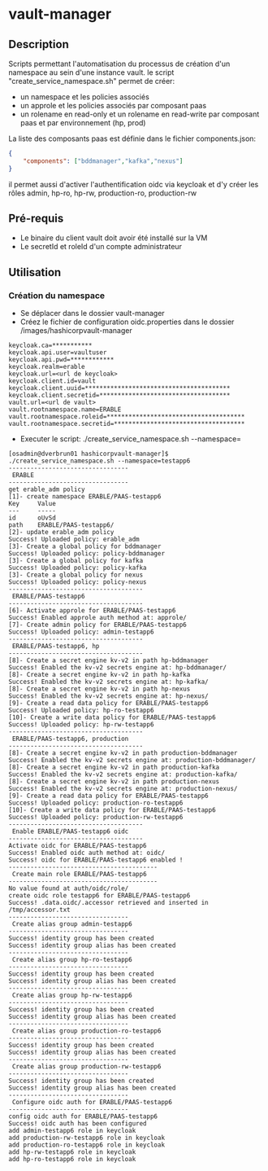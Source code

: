 # vault-manager

## Description

Scripts permettant l'automatisation du processus de création d'un namespace au sein d'une instance vault.
le script "create_service_namespace.sh" permet de créer:
- un namespace et les policies associés
- un approle et les policies associés par composant paas
- un rolename en read-only et un rolename en read-write par composant paas et par environnement (hp, prod)

La liste des composants paas est définie dans le fichier components.json:
```json
{
    "components": ["bddmanager","kafka","nexus"]
}
```

il permet aussi d'activer l'authentification oidc via keycloak et d'y créer les rôles admin, hp-ro, hp-rw, production-ro, production-rw

## Pré-requis

- Le binaire du client vault doit avoir été installé sur la VM
- Le secretId et roleId d'un compte administrateur


## Utilisation

### Création du namespace

- Se déplacer dans le dossier vault-manager
- Créez le fichier de configuration oidc.properties dans le dossier /images/hashicorpvault-manager 
```
keycloak.ca=***********
keycloak.api.user=vaultuser
keycloak.api.pwd=************
keycloak.realm=erable
keycloak.url=<url de keycloak>
keycloak.client.id=vault
keycloak.client.uuid=****************************************
keycloak.client.secretid=************************************
vault.url=<url de vault>
vault.rootnamespace.name=ERABLE
vault.rootnamespace.roleid=**************************************
vault.rootnamespace.secretid=************************************
```
- Executer le script: ./create_service_namespace.sh --namespace=<TEAM>

```
[osadmin@dverbrun01 hashicorpvault-manager]$ ./create_service_namespace.sh --namespace=testapp6
---------------------------------
 ERABLE
---------------------------------
get erable_adm policy
[1]- create namespace ERABLE/PAAS-testapp6
Key     Value
---     -----
id      oUvSd
path    ERABLE/PAAS-testapp6/
[2]- update erable_adm policy
Success! Uploaded policy: erable_adm
[3]- Create a global policy for bddmanager
Success! Uploaded policy: policy-bddmanager
[3]- Create a global policy for kafka
Success! Uploaded policy: policy-kafka
[3]- Create a global policy for nexus
Success! Uploaded policy: policy-nexus
-------------------------------------
 ERABLE/PAAS-testapp6
-------------------------------------
[6]- Activate approle for ERABLE/PAAS-testapp6
Success! Enabled approle auth method at: approle/
[7]- Create admin policy for ERABLE/PAAS-testapp6
Success! Uploaded policy: admin-testapp6
-------------------------------------
 ERABLE/PAAS-testapp6, hp  
-------------------------------------
[8]- Create a secret engine kv-v2 in path hp-bddmanager
Success! Enabled the kv-v2 secrets engine at: hp-bddmanager/
[8]- Create a secret engine kv-v2 in path hp-kafka
Success! Enabled the kv-v2 secrets engine at: hp-kafka/
[8]- Create a secret engine kv-v2 in path hp-nexus
Success! Enabled the kv-v2 secrets engine at: hp-nexus/
[9]- Create a read data policy for ERABLE/PAAS-testapp6
Success! Uploaded policy: hp-ro-testapp6
[10]- Create a write data policy for ERABLE/PAAS-testapp6
Success! Uploaded policy: hp-rw-testapp6
-------------------------------------
 ERABLE/PAAS-testapp6, production  
-------------------------------------
[8]- Create a secret engine kv-v2 in path production-bddmanager
Success! Enabled the kv-v2 secrets engine at: production-bddmanager/
[8]- Create a secret engine kv-v2 in path production-kafka
Success! Enabled the kv-v2 secrets engine at: production-kafka/
[8]- Create a secret engine kv-v2 in path production-nexus
Success! Enabled the kv-v2 secrets engine at: production-nexus/
[9]- Create a read data policy for ERABLE/PAAS-testapp6
Success! Uploaded policy: production-ro-testapp6
[10]- Create a write data policy for ERABLE/PAAS-testapp6
Success! Uploaded policy: production-rw-testapp6
-------------------------------------
 Enable ERABLE/PAAS-testapp6 oidc 
-------------------------------------
Activate oidc for ERABLE/PAAS-testapp6
Success! Enabled oidc auth method at: oidc/
Success! oidc for ERABLE/PAAS-testapp6 enabled !
-----------------------------------------
 Create main role ERABLE/PAAS-testapp6 
-----------------------------------------
No value found at auth/oidc/role/
create oidc role testapp6 for ERABLE/PAAS-testapp6
Success! .data.oidc/.accessor retrieved and inserted in /tmp/accessor.txt
---------------------------------
 Create alias group admin-testapp6   
---------------------------------
Success! identity group has been created
Success! identity group alias has been created
---------------------------------
 Create alias group hp-ro-testapp6 
---------------------------------
Success! identity group has been created
Success! identity group alias has been created
---------------------------------
 Create alias group hp-rw-testapp6 
---------------------------------
Success! identity group has been created
Success! identity group alias has been created
---------------------------------
 Create alias group production-ro-testapp6 
---------------------------------
Success! identity group has been created
Success! identity group alias has been created
---------------------------------
 Create alias group production-rw-testapp6 
---------------------------------
Success! identity group has been created
Success! identity group alias has been created
---------------------------------
 Configure oidc auth for ERABLE/PAAS-testapp6 
---------------------------------
config oidc auth for ERABLE/PAAS-testapp6
Success! oidc auth has been configured
add admin-testapp6 role in keycloak
add production-rw-testapp6 role in keycloak
add production-ro-testapp6 role in keycloak
add hp-rw-testapp6 role in keycloak
add hp-ro-testapp6 role in keycloak
